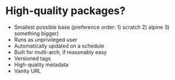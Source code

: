 High-quality packages?
======================

- Smallest possible base (preference order: 1) scratch 2) alpine 3) something bigger)
- Runs as unprivileged user
- Automatically updated on a schedule
- Built for multi-arch, if reasonably easy
- Versioned tags
- High-quality metadata
- Vanity URL
